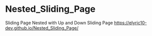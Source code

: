 # Nested_Sliding_Page
Sliding Page Nested with Up and Down Sliding Page
https://elyric10-dev.github.io/Nested_Sliding_Page/
